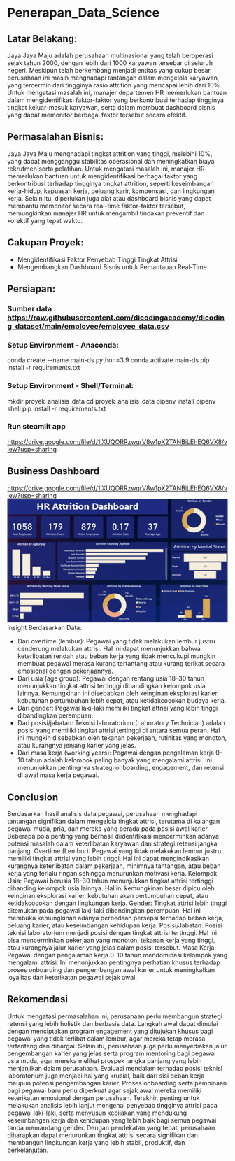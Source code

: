 # Penerapan_Data_Science
## Latar Belakang:
Jaya Jaya Maju adalah perusahaan multinasional yang telah beroperasi sejak tahun 2000, dengan lebih dari 1000 karyawan tersebar di seluruh negeri. Meskipun telah berkembang menjadi entitas yang cukup besar, perusahaan ini masih menghadapi tantangan dalam mengelola karyawan, yang tercermin dari tingginya rasio attrition yang mencapai lebih dari 10%. Untuk mengatasi masalah ini, manajer departemen HR memerlukan bantuan dalam mengidentifikasi faktor-faktor yang berkontribusi terhadap tingginya tingkat keluar-masuk karyawan, serta dalam membuat dashboard bisnis yang dapat memonitor berbagai faktor tersebut secara efektif.
## Permasalahan Bisnis:
Jaya Jaya Maju menghadapi tingkat attrition yang tinggi, melebihi 10%, yang dapat mengganggu stabilitas operasional dan meningkatkan biaya rekrutmen serta pelatihan. Untuk mengatasi masalah ini, manajer HR memerlukan bantuan untuk mengidentifikasi berbagai faktor yang berkontribusi terhadap tingginya tingkat attrition, seperti keseimbangan kerja-hidup, kepuasan kerja, peluang karir, kompensasi, dan lingkungan kerja. Selain itu, diperlukan juga alat atau dashboard bisnis yang dapat membantu memonitor secara real-time faktor-faktor tersebut, memungkinkan manajer HR untuk mengambil tindakan preventif dan korektif yang tepat waktu.
## Cakupan Proyek:
- Mengidentifikasi Faktor Penyebab Tinggi Tingkat Attrisi 
- Mengembangkan Dashboard Bisnis untuk Pemantauan Real-Time
## Persiapan:
### Sumber data : https://raw.githubusercontent.com/dicodingacademy/dicoding_dataset/main/employee/employee_data.csv
### Setup Environment - Anaconda:
conda create --name main-ds python=3.9
conda activate main-ds
pip install -r requirements.txt
### Setup Environment - Shell/Terminal:
mkdir proyek_analisis_data
cd proyek_analisis_data
pipenv install
pipenv shell
pip install -r requirements.txt
### Run steamlit app
https://drive.google.com/file/d/1lXUQORRzwqrV8w1pX2TANBiLEhEQ6VX8/view?usp=sharing
## Business Dashboard
https://drive.google.com/file/d/1lXUQORRzwqrV8w1pX2TANBiLEhEQ6VX8/view?usp=sharing
![Dashboard](./Nuraisah-Dashboard.png)
Insight Berdasarkan Data:
- Dari overtime (lembur): Pegawai yang tidak melakukan lembur justru cenderung melakukan attrisi. Hal ini dapat menunjukkan bahwa keterlibatan rendah atau beban kerja yang tidak mencukupi mungkin membuat pegawai merasa kurang tertantang atau kurang terikat secara emosional dengan pekerjaannya.
- Dari usia (age group): Pegawai dengan rentang usia 18–30 tahun menunjukkan tingkat attrisi tertinggi dibandingkan kelompok usia lainnya. Kemungkinan ini disebabkan oleh keinginan eksplorasi karier, kebutuhan pertumbuhan lebih cepat, atau ketidakcocokan budaya kerja.
- Dari gender: Pegawai laki-laki memiliki tingkat attrisi yang lebih tinggi dibandingkan perempuan.
- Dari posisi/jabatan: Teknisi laboratorium (Laboratory Technician) adalah posisi yang memiliki tingkat attrisi tertinggi di antara semua peran. Hal ini mungkin disebabkan oleh tekanan pekerjaan, rutinitas yang monoton, atau kurangnya jenjang karier yang jelas.
- Dari masa kerja (working years): Pegawai dengan pengalaman kerja 0–10 tahun adalah kelompok paling banyak yang mengalami attrisi. Ini menunjukkan pentingnya strategi onboarding, engagement, dan retensi di awal masa kerja pegawai.
## Conclusion
Berdasarkan hasil analisis data pegawai, perusahaan menghadapi tantangan signifikan dalam mengelola tingkat attrisi, terutama di kalangan pegawai muda, pria, dan mereka yang berada pada posisi awal karier. Beberapa pola penting yang berhasil diidentifikasi mencerminkan adanya potensi masalah dalam keterlibatan karyawan dan strategi retensi jangka panjang.
Overtime (Lembur): Pegawai yang tidak melakukan lembur justru memiliki tingkat attrisi yang lebih tinggi. Hal ini dapat mengindikasikan kurangnya keterlibatan dalam pekerjaan, minimnya tantangan, atau beban kerja yang terlalu ringan sehingga menurunkan motivasi kerja.
Kelompok Usia: Pegawai berusia 18–30 tahun menunjukkan tingkat attrisi tertinggi dibanding kelompok usia lainnya. Hal ini kemungkinan besar dipicu oleh keinginan eksplorasi karier, kebutuhan akan pertumbuhan cepat, atau ketidakcocokan dengan lingkungan kerja.
Gender: Tingkat attrisi lebih tinggi ditemukan pada pegawai laki-laki dibandingkan perempuan. Hal ini membuka kemungkinan adanya perbedaan persepsi terhadap beban kerja, peluang karier, atau keseimbangan kehidupan kerja.
Posisi/Jabatan: Posisi teknisi laboratorium menjadi posisi dengan tingkat attrisi tertinggi. Hal ini bisa mencerminkan pekerjaan yang monoton, tekanan kerja yang tinggi, atau kurangnya jalur karier yang jelas dalam posisi tersebut.
Masa Kerja: Pegawai dengan pengalaman kerja 0–10 tahun mendominasi kelompok yang mengalami attrisi. Ini menunjukkan pentingnya perhatian khusus terhadap proses onboarding dan pengembangan awal karier untuk meningkatkan loyalitas dan keterikatan pegawai sejak awal.
## Rekomendasi
Untuk mengatasi permasalahan ini, perusahaan perlu membangun strategi retensi yang lebih holistik dan berbasis data. Langkah awal dapat dimulai dengan menciptakan program engagement yang ditujukan khusus bagi pegawai yang tidak terlibat dalam lembur, agar mereka tetap merasa tertantang dan dihargai. Selain itu, perusahaan juga perlu menyediakan jalur pengembangan karier yang jelas serta program mentoring bagi pegawai usia muda, agar mereka melihat prospek jangka panjang yang lebih menjanjikan dalam perusahaan. Evaluasi mendalam terhadap posisi teknisi laboratorium juga menjadi hal yang krusial, baik dari sisi beban kerja maupun potensi pengembangan karier. Proses onboarding serta pembinaan bagi pegawai baru perlu diperkuat agar sejak awal mereka memiliki keterikatan emosional dengan perusahaan. Terakhir, penting untuk melakukan analisis lebih lanjut mengenai penyebab tingginya attrisi pada pegawai laki-laki, serta menyusun kebijakan yang mendukung keseimbangan kerja dan kehidupan yang lebih baik bagi semua pegawai tanpa memandang gender. Dengan pendekatan yang tepat, perusahaan diharapkan dapat menurunkan tingkat attrisi secara signifikan dan membangun lingkungan kerja yang lebih stabil, produktif, dan berkelanjutan.
